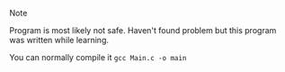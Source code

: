 > [!NOTE]
> Program is most likely not safe. Haven't found problem but this program was written while learning.

You can normally compile it ```gcc Main.c -o main```
